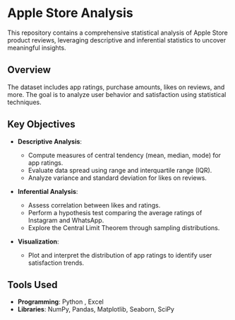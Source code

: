# Apple Store Analysis  

This repository contains a comprehensive statistical analysis of Apple Store product reviews, leveraging descriptive and inferential statistics to uncover meaningful insights.  

## Overview  
The dataset includes app ratings, purchase amounts, likes on reviews, and more. The goal is to analyze user behavior and satisfaction using statistical techniques.  

## Key Objectives  
- **Descriptive Analysis**:  
  - Compute measures of central tendency (mean, median, mode) for app ratings.  
  - Evaluate data spread using range and interquartile range (IQR).  
  - Analyze variance and standard deviation for likes on reviews.  

- **Inferential Analysis**:  
  - Assess correlation between likes and ratings.  
  - Perform a hypothesis test comparing the average ratings of Instagram and WhatsApp.  
  - Explore the Central Limit Theorem through sampling distributions.  

- **Visualization**:  
  - Plot and interpret the distribution of app ratings to identify user satisfaction trends.  

## Tools Used  
- **Programming**: Python , Excel
- **Libraries**: NumPy, Pandas, Matplotlib, Seaborn, SciPy  

